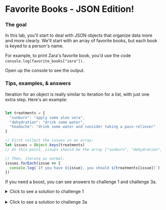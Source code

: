 # Favorite Books - JSON Edition!

### The goal

In this lab, you'll start to deal with JSON objects that organize data more and more clearly. We'll start with an array of favorite books, but each book is keyed to a person's name.

For example, to print Zara's favorite book, you'd use the code `console.log(favorite_books["zara"])`.

Open up the console to see the output.

### Tips, examples, & answers

Iteration for an object is really similar to iteration for a list, with just one extra step. Here's an example:

```js

let treatments = {
  "sunburn": "apply some aloe vera",
  "dehydration": "drink some water",
  "headache": "drink some water and consider taking a pain-reliever"
}

// First collect the issues in an array:
let issues = Object.keys(treatments)
// At this point, issues should be the array ["sunburn", "dehydration", "headache"]

// Then, iterate as normal:
issues.forEach(issue => {
  console.log(`If you have ${issue}, you should ${treatments[issue]}`)
})
```

If you need a boost, you can see answers to challenge 1 and challenge 3a.

<details>
  <summary> Click to see a solution to challenge 1 </summary>

  ```js

    // Reassign values for a key in a dictionary the same way we replace items in a list:
    favorite_books["jeff"] = "The Martian"
    // You can print it out to check whether it works by also including this line of debugging code:
    console.log(favorite_books["jeff"])

  ```

</details>
<br>

<details>
  <summary> Click to see a solution to challenge 3a </summary>

  ```js
  let people = Object.keys(favorite_books) // This should collect JUST the keys and return them as an array.
  ```

</details>
<br>
